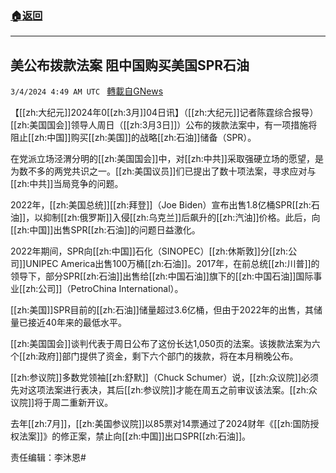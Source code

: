 ###  [:house:返回](README.md)
---


## 美公布拨款法案 阻中国购买美国SPR石油
`3/4/2024 4:49 AM UTC ` [轉載自GNews](https://gnews.org/articles/2362424)

【[[zh:大纪元]]2024年0[[zh:3月]]04日讯】（[[zh:大纪元]]记者陈霆综合报导）[[zh:美国国会]]领导人周日（[[zh:3月3日]]）公布的拨款法案中，有一项措施将阻止[[zh:中国]]购买[[zh:美国]]的战略[[zh:石油]]储备（SPR）。

在党派立场泾渭分明的[[zh:美国国会]]中，对[[zh:中共]]采取强硬立场的愿望，是为数不多的两党共识之一。[[zh:美国议员]]们已提出了数十项法案，寻求应对与[[zh:中共]]当局竞争的问题。

2022年，[[zh:美国总统]][[zh:拜登]]（Joe Biden）宣布出售1.8亿桶SPR[[zh:石油]]，以抑制[[zh:俄罗斯]]入侵[[zh:乌克兰]]后飙升的[[zh:汽油]]价格。此后，向[[zh:中国]]出售SPR[[zh:石油]]的问题日益激化。

2022年期间，SPR向[[zh:中国]]石化（SINOPEC）[[zh:休斯敦]]分[[zh:公司]]UNIPEC America出售100万桶[[zh:石油]]。2017年，在前总统[[zh:川普]]的领导下，部分SPR[[zh:石油]]出售给[[zh:中国石油]]旗下的[[zh:中国石油]]国际事业[[zh:公司]]（PetroChina International）。

[[zh:美国]]SPR目前的[[zh:石油]]储量超过3.6亿桶，但由于2022年的出售，其储量已接近40年来的最低水平。

[[zh:美国国会]]谈判代表于周日公布了这份长达1,050页的法案。该拨款法案为六个[[zh:政府]]部门提供了资金，剩下六个部门的拨款，将在本月稍晚公布。

[[zh:参议院]]多数党领袖[[zh:舒默]]（Chuck Schumer）说，[[zh:众议院]]必须先对这项法案进行表决，其后[[zh:参议院]]才能在周五之前审议该法案。[[zh:众议院]]将于周二重新开议。

去年[[zh:7月]]，[[zh:美国参议院]]以85票对14票通过了2024财年《[[zh:国防授权法案]]》的修正案，禁止向[[zh:中国]]出口SPR[[zh:石油]]。

责任编辑：李沐恩#
